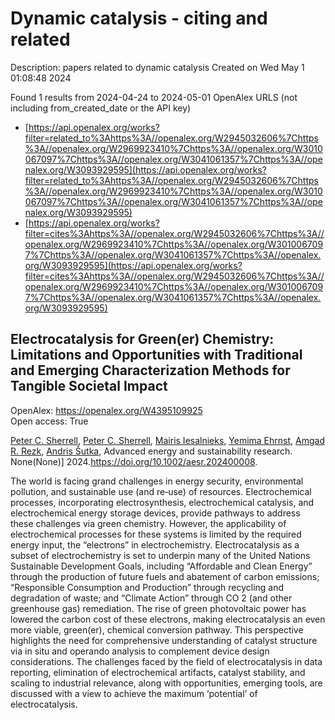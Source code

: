 # Dynamic catalysis - citing and related
Description: papers related to dynamic catalysis
Created on Wed May  1 01:08:48 2024

Found 1 results from 2024-04-24 to 2024-05-01
OpenAlex URLS (not including from_created_date or the API key)
- [https://api.openalex.org/works?filter=related_to%3Ahttps%3A//openalex.org/W2945032606%7Chttps%3A//openalex.org/W2969923410%7Chttps%3A//openalex.org/W3010067097%7Chttps%3A//openalex.org/W3041061357%7Chttps%3A//openalex.org/W3093929595](https://api.openalex.org/works?filter=related_to%3Ahttps%3A//openalex.org/W2945032606%7Chttps%3A//openalex.org/W2969923410%7Chttps%3A//openalex.org/W3010067097%7Chttps%3A//openalex.org/W3041061357%7Chttps%3A//openalex.org/W3093929595)
- [https://api.openalex.org/works?filter=cites%3Ahttps%3A//openalex.org/W2945032606%7Chttps%3A//openalex.org/W2969923410%7Chttps%3A//openalex.org/W3010067097%7Chttps%3A//openalex.org/W3041061357%7Chttps%3A//openalex.org/W3093929595](https://api.openalex.org/works?filter=cites%3Ahttps%3A//openalex.org/W2945032606%7Chttps%3A//openalex.org/W2969923410%7Chttps%3A//openalex.org/W3010067097%7Chttps%3A//openalex.org/W3041061357%7Chttps%3A//openalex.org/W3093929595)

## Electrocatalysis for Green(er) Chemistry: Limitations and Opportunities with Traditional and Emerging Characterization Methods for Tangible Societal Impact   

OpenAlex: https://openalex.org/W4395109925    
Open access: True
    
[Peter C. Sherrell](https://openalex.org/A5088443401), [Peter C. Sherrell](https://openalex.org/A5088443401), [Mairis Iesalnieks](https://openalex.org/A5074190324), [Yemima Ehrnst](https://openalex.org/A5069513177), [Amgad R. Rezk](https://openalex.org/A5080128381), [Andris Šutka](https://openalex.org/A5037983005), Advanced energy and sustainability research. None(None)] 2024.https://doi.org/10.1002/aesr.202400008.
    
The world is facing grand challenges in energy security, environmental pollution, and sustainable use (and re‐use) of resources. Electrochemical processes, incorporating electrosynthesis, electrochemical catalysis, and electrochemical energy storage devices, provide pathways to address these challenges via green chemistry. However, the applicability of electrochemical processes for these systems is limited by the required energy input, the “electrons” in electrochemistry. Electrocatalysis as a subset of electrochemistry is set to underpin many of the United Nations Sustainable Development Goals, including “Affordable and Clean Energy” through the production of future fuels and abatement of carbon emissions; “Responsible Consumption and Production” through recycling and degradation of waste; and “Climate Action” through CO 2 (and other greenhouse gas) remediation. The rise of green photovoltaic power has lowered the carbon cost of these electrons, making electrocatalysis an even more viable, green(er), chemical conversion pathway. This perspective highlights the need for comprehensive understanding of catalyst structure via in situ and operando analysis to complement device design considerations. The challenges faced by the field of electrocatalysis in data reporting, elimination of electrochemical artifacts, catalyst stability, and scaling to industrial relevance, along with opportunities, emerging tools, are discussed with a view to achieve the maximum ‘potential’ of electrocatalysis.    

    
